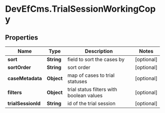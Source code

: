# DevEfCms.TrialSessionWorkingCopy

## Properties
Name | Type | Description | Notes
------------ | ------------- | ------------- | -------------
**sort** | **String** | field to sort the cases by | [optional] 
**sortOrder** | **String** | sort order | [optional] 
**caseMetadata** | **Object** | map of cases to trial statuses | [optional] 
**filters** | **Object** | trial status filters with boolean values | [optional] 
**trialSessionId** | **String** | id of the trial session | [optional] 
